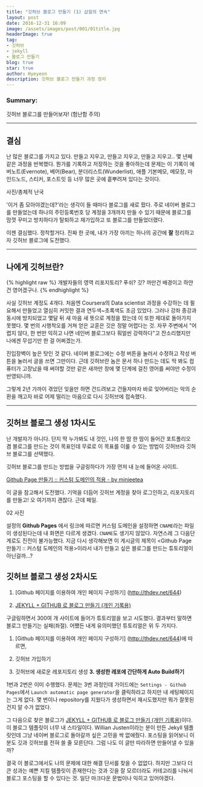 ```yaml
---
title: "깃허브 블로그 만들기 (1) 삽질의 연속"
layout: post
date: 2016-12-31 16:09
image: /assets/images/post/001/01title.jpg
headerImage: true
tag:
- 깃허브
- jekyll
- 블로그 만들기
blog: true
star: true
author: Hyeyeon
description: 깃허브 블로그 만들기 과정 정리
---
```


### Summary:

깃허브 블로그를 만들어보자! (험난함 주의)

---

## 결심

난 많은 블로그를 가지고 있다. 만들고 지우고, 만들고 지우고, 만들고 지우고.. 몇 년째 같은 과정을 반복했다. 뭔가를 기록하고 저장하는 것을 좋아하는데 문제는 이 기록이 에버노트(Evernote), 베어(Bear), 분더리스트(Wunderlist), 애플 기본메모, 메모장, 마인드노드, 스티커, 포스트잇 등 너무 많은 곳에 흩뿌려져 있다는 것이다.


사진/총체적 난국


'이거 좀 모아야겠는데?'라는 생각이 들 때마다 블로그를 새로 팠다. 주로 네이버 블로그를 만들었는데 하나의 주민등록번호 당 계정을 3개까지 만들 수 있기 때문에 블로그를 맘껏 꾸미고 방치하다가 탈퇴하고 재가입하고 또 블로그를 만들었더랬다.

이젠 결심했다. 정착할거다. 진짜 한 곳에, 내가 가장 아끼는 하나의 공간에 **잘** 정리하고자 깃허브 블로그에 도전했다.


---


## 나에게 깃허브란?

{% highlight raw %}
개발자들의 영역
리포지토리? 푸쉬? 깃?
까만건 배경이고 하얀건 영어겠구나.
{% endhighlight %}

사실 깃허브 계정도 4개다. 처음엔 Coursera의 Data scientist 과정을 수강하는 데 필요해서 만들었고 열심히 커밋한 결과 연두색~초록색도 조금 있었다. 그러나 강좌 종강과 동시에 방치되었고 몇달 뒤 새 마음 새 뜻으로 계정을 팠는데 이 또한 제대로 돌아가지 못했다. 몇 번의 시행착오를 거쳐 얻은 교훈은 깃은 정말 어렵다는 것. 자꾸 주변에서 "어렵지 않다, 한 번만 익히고 나면 네인버 블로그보다 훠얼씬 강력하다"고 잔소리했지만 나에겐 무섭기만 한 걸 어쩌겠는가.

진입장벽이 높은 탓인 것 같다. 네이버 블로그에는 수정 버튼을 눌러서 수정하고 작성 버튼을 눌러서 글을 쓰면 그만이다. 근데 깃허브란 놈은 문서 하나 만드는 데도 딱 봐도 컴퓨터가 고장났을 때 써야할 것만 같은 새까만 창에 몇 단계에 걸친 영어를 써야만 수정이 반영되니까.

그렇게 2년 가까이 겪었던 잊을만 하면 건드려보고 건들자마자 바로 잊어버리는 악의 순환을 깨고자 바로 어제 떨리는 마음으로 다시 깃허브에 접속했다.

---

## 깃허브 블로그 생성 1차시도

난 개발자가 아니다. 단지 딱 누가봐도 내 것인, 나의 한 땀 한 땀이 들어간 포트폴리오 겸 블로그를 만드는 것이 목표인데 무료로 이 목표를 이룰 수 있는 방법이 깃허브라 깃허브 블로그를 선택했다.

깃허브 블로그를 만드는 방법을 구글링하다가 가장 먼저 내 눈에 들어온 사이트.

[Github Page 만들기 :: 커스텀 도메인의 적용 - by minieetea](https://minieetea.com/2016/11/archives/4816)

이 글을 참고해서 도전했다. 기억을 더듬어 깃허브 계정을 찾아 로그인하고, 리포지토리를 만들고! 오 여기까지 괜찮다. 근데 페일.


02 사진

설정의 **Github Pages** 에서 링크에 따르면 커스텀 도메인을 설정하면 <code>CNAME</code>라는 파일이 생성된다는데 내 화면은 다르게 생겼다. <code>CNAME</code>도 생기지 않았다. 자연스레 그 다음단계로도 진전이 불가능했다. 지금 다시 생각해보면 이 게시글의 제목이 <Github Page 만들기 :: 커스텀 도메인의 적용>이라서 내가 만들고 싶은 블로그를 만드는 튜토리얼이 아닌걸까...?

## 깃허브 블로그 생성 2차시도

1. [Github 페이지를 이용하여 개인 페이지 구성하기] (http://thdev.net/644)

2. [JEKYLL + GITHUB 로 블로그 만들기 (개인 기록용)](http://kr.minibrary.com/127/)

구글링하면서 300여 개 사이트에 들어가 튜토리얼을 보고 시도했다. 결과부터 말하면 블로그 만들기는 실패(좌절). 어쨌든 내게 유의미했던 튜토리얼은 위 두 가지다.


1. [Github 페이지를 이용하여 개인 페이지 구성하기] (http://thdev.net/644)에 따르면,

1. 깃허브 가입하기
2. 깃허브에 새로운 레포지토리 생성
**3. 생성한 레포에 간단하게 Auto Build하기**

1번과 2번은 이미 수행했다. 문제는 3번 과정인데 가이드에는 `Settings - Github Pages`에서 `Launch automatic page generator`을 클릭하라고 하지만 내 세팅페이지는 그게 없다. 몇 번이나 repository를 지웠다가 생성하면서 재시도했지만 뭐가 잘못된건지 알 수가 없었다.


그 다음으로 찾은 블로그가 [JEKYLL + GITHUB 로 블로그 만들기 (개인 기록용)](http://kr.minibrary.com/127/)이다. 이 블로그 템플릿이 너무 내 스타일이다. Willian Justen이라는 분이 만든 Jekyll 템플릿인데 그냥 네이버 블로그로 돌아갈까 싶은 고민을 싹 없애줬다. 포스팅을 읽어보니 이 분도 깃과 깃허브를 전혀 쓸 줄 모른단다. 그럼 나도 이 글만 따라하면 만들어낼 수 있을까?

결국 이 블로그에서도 나의 문제에 대한 해결 단서를 찾을 수 없없다. 하지만 그보다 더 큰 성과는 예쁜 지킬 템플릿이 존재한다는 것과 깃을 잘 모르더라도 카테고리를 나눠서 블로그 포스팅을 할 수 있다는 것. 일단 마크다운 문법이나 익히고 있어야겠다.
